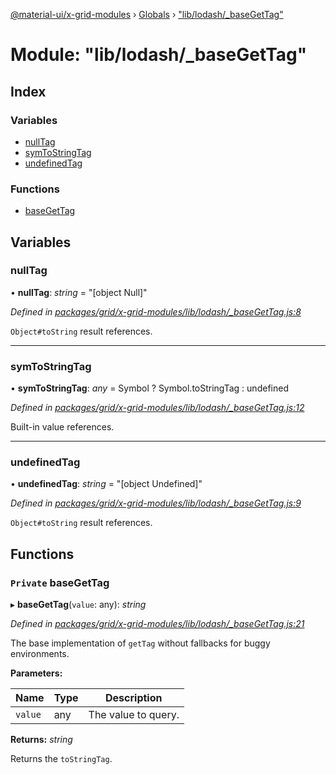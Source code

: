 [@material-ui/x-grid-modules](../README.md) › [Globals](../globals.md) › ["lib/lodash/_baseGetTag"](_lib_lodash__basegettag_.md)

# Module: "lib/lodash/_baseGetTag"

## Index

### Variables

* [nullTag](_lib_lodash__basegettag_.md#nulltag)
* [symToStringTag](_lib_lodash__basegettag_.md#symtostringtag)
* [undefinedTag](_lib_lodash__basegettag_.md#undefinedtag)

### Functions

* [baseGetTag](_lib_lodash__basegettag_.md#private-basegettag)

## Variables

###  nullTag

• **nullTag**: *string* = "[object Null]"

*Defined in [packages/grid/x-grid-modules/lib/lodash/_baseGetTag.js:8](https://github.com/mui-org/material-ui-x/blob/02342a6/packages/grid/x-grid-modules/lib/lodash/_baseGetTag.js#L8)*

`Object#toString` result references.

___

###  symToStringTag

• **symToStringTag**: *any* = Symbol ? Symbol.toStringTag : undefined

*Defined in [packages/grid/x-grid-modules/lib/lodash/_baseGetTag.js:12](https://github.com/mui-org/material-ui-x/blob/02342a6/packages/grid/x-grid-modules/lib/lodash/_baseGetTag.js#L12)*

Built-in value references.

___

###  undefinedTag

• **undefinedTag**: *string* = "[object Undefined]"

*Defined in [packages/grid/x-grid-modules/lib/lodash/_baseGetTag.js:9](https://github.com/mui-org/material-ui-x/blob/02342a6/packages/grid/x-grid-modules/lib/lodash/_baseGetTag.js#L9)*

`Object#toString` result references.

## Functions

### `Private` baseGetTag

▸ **baseGetTag**(`value`: any): *string*

*Defined in [packages/grid/x-grid-modules/lib/lodash/_baseGetTag.js:21](https://github.com/mui-org/material-ui-x/blob/02342a6/packages/grid/x-grid-modules/lib/lodash/_baseGetTag.js#L21)*

The base implementation of `getTag` without fallbacks for buggy environments.

**Parameters:**

Name | Type | Description |
------ | ------ | ------ |
`value` | any | The value to query. |

**Returns:** *string*

Returns the `toStringTag`.
